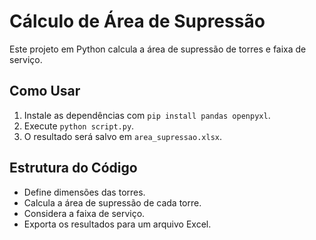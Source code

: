 # Cálculo de Área de Supressão

Este projeto em Python calcula a área de supressão de torres e faixa de serviço.

## Como Usar
1. Instale as dependências com `pip install pandas openpyxl`.
2. Execute `python script.py`.
3. O resultado será salvo em `area_supressao.xlsx`.

## Estrutura do Código
- Define dimensões das torres.
- Calcula a área de supressão de cada torre.
- Considera a faixa de serviço.
- Exporta os resultados para um arquivo Excel.
